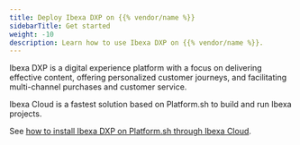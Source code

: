```yaml
---
title: Deploy Ibexa DXP on {{% vendor/name %}}
sidebarTitle: Get started
weight: -10
description: Learn how to use Ibexa DXP on {{% vendor/name %}}.
---
```


Ibexa DXP is a digital experience platform with a focus on delivering effective content, offering personalized customer journeys, and facilitating multi-channel purchases and customer service.

Ibexa Cloud is a fastest solution based on Platform.sh to build and run Ibexa projects.

See [how to install Ibexa DXP on Platform.sh through Ibexa Cloud](https://doc.ibexa.co/en/latest/getting_started/install_on_ibexa_cloud/).
